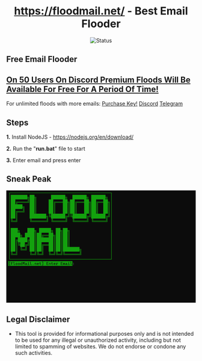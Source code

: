 <div align="center">

# https://floodmail.net/ - Best Email Flooder
![Status](https://img.shields.io/badge/status-working-lime)

</div>

## Free Email Flooder
## <a href="https://discord.gg/SeSUvHd7HZ">On 50 Users On Discord Premium Floods Will Be Available For Free For A Period Of Time!</a>
For unlimited floods with more emails: <a href="https://shoppy.gg/product/cMJJIxX">Purchase Key!</a>
<a href="https://discord.gg/fy37kQNr38" target="_blank">Discord</a>
<a href="https://t.me/floodmail" target="_blank">Telegram</a>

## Steps
  **1.** Install NodeJS - https://nodejs.org/en/download/
 
  **2.** Run the "**run.bat**" file to start

  **3.** Enter email and press enter

## Sneak Peak
<img src="https://github.com/Petey1337/Email-Spammer/blob/main/floodmail.png?raw=true">

## Legal Disclaimer
* This tool is provided for informational purposes only and is not intended to be used for any illegal or unauthorized activity, including but not limited to spamming of websites. We do not endorse or condone any such activities.
